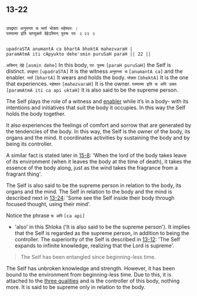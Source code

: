 ## 13-22


```shloka-sa

उपद्रष्टा अनुमन्ता च भर्ता भोक्ता महेश्वरः ।
परमात्मा इति चाप्युक्तो देहेऽस्मिन् पुरुषः परः ॥ २२ ॥

```
```shloka-sa-hk

upadraSTA anumantA ca bhartA bhoktA mahezvaraH |
paramAtmA iti cApyukto dehe'smin puruSaH paraH || 22 ||

```
`अस्मिन् देहे` `[asmin dehe]` In this body, `परः पुरुषः` `[paraH puruSaH]` the Self is distinct. `उपद्रष्टा` `[upadraSTA]` It is the witness `अनुमन्ता च` `[anumantA ca]` and the enabler. `भर्ता` `[bhartA]` It wears and holds the body. `भोक्ता` `[bhoktA]` It is the one that experiences. `महेश्वरः` `[mahezvaraH]` It is the owner. `परमात्मा इति च अपि उक्तः` `[paramAtmA iti ca api uktaH]` It is also said to be the supreme person.

The Self plays the role of a witness and 
[enabler](13-20.md#self_initiates_action)
 while it’s in a body- with its intentions and initiatives that suit the body it occupies. In this way the Self holds the body together. 

It also experiences the feelings of comfort and sorrow that are generated by the tendencies of the body. In this way, the Self is the owner of the body, its organs and the mind. It coordinates activities by sustaining the body and by being its controller. 

A similar fact is stated later in [15-8](15-8.md): 'When the lord of the body takes leave of its environment (when it leaves the body at the time of death), it takes the essence of the body along, just as the wind takes the fragrance from a fragrant thing'.

The Self is also said to be the supreme person in relation to the body, its organs and the mind. The Self in relation to the body and the mind is described next in [13-24](13-24.md): 'Some see the Self inside their body through focused thought, using their mind'.

Notice the phrase 
`च अपि` `[ca api]`
 - 'also' in this Shloka ('It is also said to be the supreme person'). It implies that the Self is regarded as the supreme person, in addition to being the controller. The superiority of the Self is described in [13-12](13-12.md): 'The Self expands to infinite knowledge, realizing that the Lord is supreme'.



<a name='applnote_186'></a>
> The Self has been entangled since beginning-less time.



The Self has unbroken knowledge and strength. However, it has been bound to the environment from beginning-less time. Due to this, it is attached to the 
[three qualities](2-45_to_2-46.md#satva_rajas_tamas)
 and is the controller of this body, nothing more. It is said to be supreme only in relation to the body.


